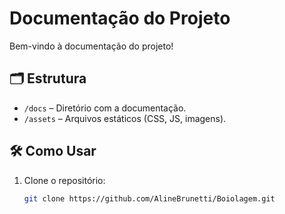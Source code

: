 # Documentação do Projeto

Bem-vindo à documentação do projeto!

## 🗂 Estrutura
- `/docs` – Diretório com a documentação.
- `/assets` – Arquivos estáticos (CSS, JS, imagens).

## 🛠️ Como Usar
1. Clone o repositório:
   ```bash
   git clone https://github.com/AlineBrunetti/Boiolagem.git
